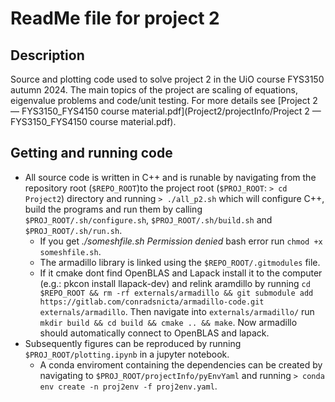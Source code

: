 # ReadMe file for project 2

## Description
Source and plotting code used to solve project 2 in the UiO course FYS3150 autumn 2024. The main topics of the project are scaling of equations, eigenvalue problems and code/unit testing. For more details see [Project 2 — FYS3150_FYS4150 course material.pdf](Project2/projectInfo/Project 2 — FYS3150_FYS4150 course material.pdf). 

## Getting and running code

- All source code is written in C++ and is runable by navigating from the repository root (`$REPO_ROOT`)to the project root (`$PROJ_ROOT`: `> cd Project2`) directory and running `> ./all_p2.sh` which will configure C++, build the programs and run them by calling `$PROJ_ROOT/.sh/configure.sh`, `$PROJ_ROOT/.sh/build.sh` and `$PROJ_ROOT/.sh/run.sh`. 
  - If you get *./someshfile.sh Permission denied* bash error run `chmod +x someshfile.sh`.  
  - The armadillo library is linked using the `$REPO_ROOT/.gitmodules` file.  
  - If it cmake dont find OpenBLAS and Lapack install it to the computer (e.g.: pkcon install llapack-dev) and relink aramdillo by running `cd $REPO_ROOT && rm -rf externals/armadillo && git submodule add  https://gitlab.com/conradsnicta/armadillo-code.git externals/armadillo`. Then navigate into `externals/armadillo/` run `mkdir build && cd build && cmake .. && make`. Now armadillo should automatically connect to OpenBLAS and lapack.  
- Subsequently figures can be reproduced by running `$PROJ_ROOT/plotting.ipynb` in a jupyter notebook. 
  - A conda enviroment containing the dependencies can be created by navigating to `$PROJ_ROOT/projectInfo/pyEnvYaml` and running `> conda env create -n proj2env -f proj2env.yaml`.

